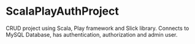 # ScalaPlayAuthProject
CRUD project using Scala, Play framework and Slick library. Connects to MySQL Database, has authentication, authorization and admin user.
